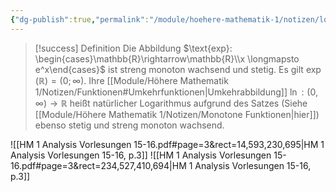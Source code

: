 ```yaml
---
{"dg-publish":true,"permalink":"/module/hoehere-mathematik-1/notizen/logarithmus/","tags":["Mathematik","Analysis","Funktionen","Abbildungen","HM1"]}
---
```



> [!success] Definition
> Die Abbildung $\text{exp}: \begin{cases}\mathbb{R}\rightarrow\mathbb{R}\\x \longmapsto e^x\end{cases}$ ist streng monoton wachsend und stetig. Es gilt $\exp(\mathbb{R}) = (0; \infty)$. Ihre [[Module/Höhere Mathematik 1/Notizen/Funktionen#Umkehrfunktionen\|Umkehrabbildung]] $\ln:(0,\infty) \rightarrow \mathbb{R}$  heißt natürlicher Logarithmus aufgrund des Satzes (Siehe [[Module/Höhere Mathematik 1/Notizen/Monotone Funktionen\|hier]])  ebenso stetig und streng monoton wachsend.

![[HM 1 Analysis Vorlesungen 15-16.pdf#page=3&rect=14,593,230,695|HM 1 Analysis Vorlesungen 15-16, p.3]]
![[HM 1 Analysis Vorlesungen 15-16.pdf#page=3&rect=234,527,410,694|HM 1 Analysis Vorlesungen 15-16, p.3]]


